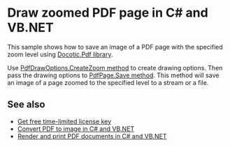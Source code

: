 # Draw zoomed PDF page in C# and VB.NET
This sample shows how to save an image of a PDF page with the specified zoom level using [Docotic.Pdf library](https://bitmiracle.com/pdf-library/).

Use [PdfDrawOptions.CreateZoom method](https://api.docotic.com/pdfdrawoptions-createzoom) to create drawing options. Then pass the drawing options to [PdfPage.Save method](https://api.docotic.com/pdfpage-save). This method will save an image of a page zoomed to the specified level to a stream or a file.

## See also
* [Get free time-limited license key](https://bitmiracle.com/pdf-library/download)
* [Convert PDF to image in C# and VB.NET](https://bitmiracle.com/pdf-library/pdf-image/convert)
* [Render and print PDF documents in C# and VB.NET](https://bitmiracle.com/pdf-library/draw-print-pdf)